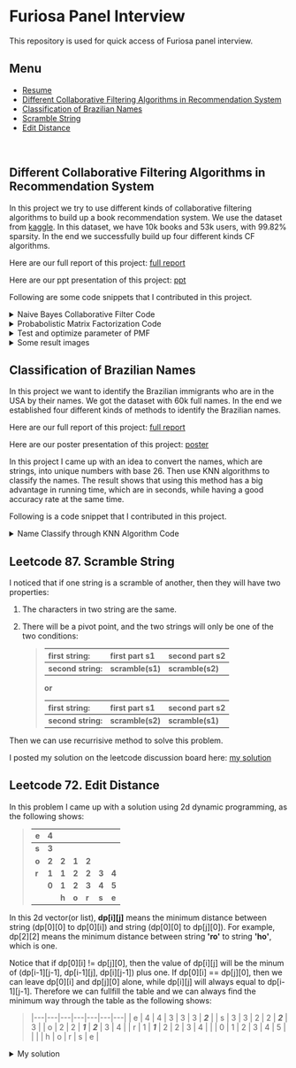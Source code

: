 # Furiosa Panel Interview
This repository is used for quick access of Furiosa panel interview.
<br>

## Menu
* [Resume](https://github.com/YuZ1225/Furiosa-Panel-Interview/blob/master/resume/resume_yuzhao.pdf)
* [Different Collaborative Filtering Algorithms in Recommendation System](#cf)
* [Classification of Brazilian Names](#brz)
* [Scramble String](#scrm)
* [Edit Distance](#ed)
<br>

<a id = cf></a>
## Different Collaborative Filtering Algorithms in Recommendation System
In this project we try to use different kinds of collaborative filtering algorithms to build up a book recommendation system. We use the dataset from [kaggle](https://www.kaggle.com/philippsp/book-recommender-collaborative-filtering-shiny). In this dataset, we have 10k books and 53k users, with 99.82% sparsity. In the end we successfully build up four different kinds CF algorithms.

Here are our full report of this project: [full report](https://github.com/YuZ1225/Furiosa-Panel-Interview/blob/master/Different%20Collaborative%20Filtering%20Algorithms%20in%20Recommendation%20System/Final_report.pdf)

Here are our ppt presentation of this project: [ppt](https://github.com/YuZ1225/Furiosa-Panel-Interview/blob/master/Different%20Collaborative%20Filtering%20Algorithms%20in%20Recommendation%20System/final_presentation.pptx)

Following are some code snippets that I contributed in this project.

<details>
	<summary> Naive Bayes Collaborative Filter Code </summary>
	
```Matlab
%% Naive Bayes Collaborative Filter

function [NB_output]= NB(data_matrix, rating_to_pred)
fprintf('The total running time is about 720s. \n\n');
[label_num, ~] = size(rating_to_pred);

% pred_label = zeros(label_num, 1);
tmp_prob = zeros(label_num,5);

for i = 1:1:label_num
	tic;
	tmp_pred_line = data_matrix(rating_to_pred(i, 2), :);
	pred_norzero_num = numel(find(tmp_pred_line ~= 0));
	tmp_numofbook = sum(data_matrix(:, rating_to_pred(i, 1)) >0);
	for j = 1:5
		tmp_prior_num = sum(data_matrix(:, rating_to_pred(i, 1)) == j);
		if(tmp_prior_num == 0)
			tmp_prob(i, j) = -Inf;
		else
			tmp_book = find(data_matrix(:, rating_to_pred(i, 1)) == j);
			tmp_test = data_matrix(tmp_book, :);
			tmp_posterior = sum((tmp_test ~= 0 & tmp_test == tmp_pred_line), 1);
			tmp_notzero = find(tmp_posterior ~= 0);
			tmp_same = full(tmp_posterior(tmp_notzero));
			tmp_result = (tmp_same + 1)/(tmp_prior_num + 5);
			tmp_result = sum(log(tmp_result)) + log(1/(tmp_prior_num + 5))*(pred_norzero_num - numel(tmp_notzero)) + log(tmp_prior_num/numel(tmp_numofbook));
			tmp_prob(i, j) = tmp_result;       
		end
	end
	fprintf('number %d\n', i);
	toc;
end

[~, pred_label] = max(tmp_prob, [], 2);
true_label = rating_to_pred(:, 3);
% CCR = numel(find(pred_label == true_label))/numel(true_label);
MAE = mean(abs(pred_label - true_label));
RMSE = sqrt(immse(pred_label, true_label));
NB_output.MAE = MAE;
NB_output.RMSE = RMSE;
NB_output.pred_label = pred_label;

end
```
</details>


<details>
	<summary> Probabolistic Matrix Factorization Code </summary>
	
```Matlab
%% Probabolistic Matrix Factorization

function [PMF_output]= PMF(data_matrix, rating_to_pred, iteration, d, weight_missing, mu, lambda, rm)
% Input: sparse data matrix that need to be factorized, with size m x n
%        matrix of rating to pred with user_id, item_id and rating
% Output: PMF_out include all the output of PMF
%         PMF.MAE; PMF.RMSE
%         PMF.U: item martix with m x d
%         PMF.V: user matrix with n x d
%         PMF_output.U = U;
%         PMF_output.V = V;
%         PMF_output.MAE_iter = MAE_iter;
%         PMF_output.RMSE_iter = RMSE_iter;
%         PMF_output.MAE_iter_round = MAE_iter_round;
%         PMF_output.RMSE_iter_round = RMSE_iter_round;
%         PMF_output.label_pred = label_pred;
%         PMF_output.label_pred_round = label_pred_round;
%         PMF_output.MAE_baseline = MAE_baseline;
%         PMF_output.RMSE_baseline = RMSE_baseline;


	[itm_num, usr_num] = size(data_matrix);

%     iter = 100;          % iteraton number
%     
%     para_d = 10;    % dimension of latent feature
%     para_weight = 0.05;    % parameter of weight
%     para_mu = 0.005;    % leaning rate
%     para_lambda = 0.2;  % regularization parameter
%     para_rm = mean(data_matrix(data_matrix>0)); % offset of missing rating
%     para_rm = 0;

	iter = iteration;
	para_d = d;
	para_weight = weight_missing;
	para_mu = mu;
	para_lambda = lambda;
	para_rm = rm;

	baseline = round(mean(data_matrix(data_matrix>0)));
	MAE_baseline = mean(abs(rating_to_pred(:,3) - baseline));
	RMSE_baseline = sqrt(mean((rating_to_pred(:,3) - baseline).^2));

%    Initialization
	U = (1 * randn(para_d, itm_num) + 1/sqrt(para_d/3))';
	V = (1 * randn(para_d, usr_num) + 1/sqrt(para_d/3))';

	W = double(full(data_matrix>0));

	W = sparse(W);  % for the entire data set
%     tmp_W(W == 0) = para_weight;    % weight matrix
%     W_m = double(W == 0);
	MAE_iter = zeros(iter, 1);
	RMSE_iter = zeros(iter, 1);
	MAE_iter_round = zeros(iter, 1);
	RMSE_iter_round = zeros(iter, 1);

	[label_num, ~] = size(rating_to_pred);
	label_pred = zeros(label_num, iter);
	label_pred_round = zeros(label_num, iter);

	tmp_index = (rating_to_pred(:,1)-1) * itm_num + rating_to_pred(:,2);

	for i = 1:1:iter
		tic;

%     Gradient descent
		U = U - para_mu * (-(W .* (data_matrix - U*V')) * V + para_lambda * U);
		V = V - para_mu * (-(W .* (data_matrix - U*V'))' * U + para_lambda * V);

		tmp_result = (U*V');
		label_pred(:, i) = tmp_result(tmp_index);
		MAE_iter(i, 1) = mean(abs(label_pred(:, i) - rating_to_pred(:,3)));
		RMSE_iter(i, 1) = sqrt(immse(label_pred(:, i), rating_to_pred(:,3)));

		label_pred_round(:, i) = round(label_pred(:, i));
		MAE_iter_round(i, 1) = mean(abs(label_pred_round(:, i) - rating_to_pred(:,3)));
		RMSE_iter_round(i, 1) = sqrt(immse(label_pred_round(:, i), rating_to_pred(:,3)));
		tmp_result = [];    % clear memory
		toc;
	end

	PMF_output.U = U;
	PMF_output.V = V;
	PMF_output.MAE_iter = MAE_iter;
	PMF_output.RMSE_iter = RMSE_iter;
	PMF_output.MAE_iter_round = MAE_iter_round;
	PMF_output.RMSE_iter_round = RMSE_iter_round;
	PMF_output.label_pred = label_pred;
	PMF_output.label_pred_round = label_pred_round;
	PMF_output.MAE_baseline = MAE_baseline;
	PMF_output.RMSE_baseline = RMSE_baseline;
end
```
</details>


<details>
	<summary> Test and optimize parameter of PMF </summary>
	
```Matlab
%% test and optimize parameter of PMF
% [PMF_output]= PMF(data_matrix, rating_to_pred, iteration, d, weight_missing, mu, lambda, rm)
%         PMF_output.U = U;
%         PMF_output.V = V;
%         PMF_output.MAE_iter = MAE_iter;
%         PMF_output.RMSE_iter = RMSE_iter;
%         PMF_output.MAE_iter_round = MAE_iter_round;
%         PMF_output.RMSE_iter_round = RMSE_iter_round;
%         PMF_output.label_pred = label_pred;
%         PMF_output.label_pred_round = label_pred_round;
%         PMF_output.MAE_baseline = MAE_baseline;
%         PMF_output.RMSE_baseline = RMSE_baseline;


%% optimize d;
load('data.mat')
data_matrix = cellofmatrix{5};
[itm_num, usr_num] = size(data_matrix);

iteration = 100;
weight_missing = 0;
mu = 0.005;
lambda = 0.01;
rm = 0;
d = 20;

tmp_rmse = zeros(d,1);
tmp_rmse_round = zeros(d,1);
tmp_mae = zeros(d,1);
tmp_mae_round = zeros(d,1);
for i = 1:1:d
	[PMF_output] = PMF(data_matrix, rating_to_pred, iteration, i, weight_missing, mu, lambda, rm);
	tmp_rmse(i, 1) = PMF_output.RMSE_iter(iteration);
	tmp_rmse_round(i, 1) = PMF_output.RMSE_iter_round(iteration);
	tmp_mae(i, 1) = PMF_output.MAE_iter(iteration);
	tmp_mae_round(i, 1) = PMF_output.MAE_iter_round(iteration);
end
j = 1:1:d;
y = sin(j) - sin(j) + PMF_output.RMSE_baseline;
figure;
subplot(1,2,1)
% plot(j, tmp_rmse, '*-');
% hold on
plot(j, tmp_rmse_round, '*-');
hold on
% line([1,d], [PMF_output.RMSE_baseline, PMF_output.RMSE_baseline])
plot(j, y)
hold off
legend('pmf', 'baseline')
title('RMSE VS Different d')
xlabel('d')
ylabel('RMSE')

y = sin(j) - sin(j) + PMF_output.MAE_baseline;
subplot(1,2,2)
% plot(j, tmp_mae, '*-');
% hold on
plot(j, tmp_mae_round, '*-');
hold on
% line([1,d], [PMF_output.RMSE_baseline, PMF_output.RMSE_baseline])
plot(j, y)
hold off
legend('pmf', 'baseline')
title('MAE VS Different d')
xlabel('d')
ylabel('MAE')

% no difference...
% choose d = 3, d = 5;


%% optimize mu
d = 3;
figure
j = 1;
for mu = 0.001:0.004:0.013
	subplot(2,2,j);
	j = j + 1;
	data_matrix = cellofmatrix{2};
	[PMF_output] = PMF(data_matrix, rating_to_pred, iteration, d, weight_missing, mu, lambda, rm);
	i = 1:1:iteration;
	plot(i, PMF_output.MAE_iter_round);
	hold on
	plot(i, PMF_output.RMSE_iter_round);
	hold off
	legend('MAE', 'RMSE')
	str=['MAE & RMSE VS Iteration with Learning Rate ',num2str(mu)];
	title(str)
	xlabel('Iteration')
	ylabel('MAE & RMSE')
end
% choose mu = 0.005
mu = 0.005;


%% optimize lambda
figure
subplot(1,2,1);
i = 1:1:iteration;
data_matrix = cellofmatrix{5};
for lambda = -0.04:0.01:0.05
	[PMF_output] = PMF(data_matrix, rating_to_pred, iteration, d, weight_missing, mu, lambda, rm);
%     figure
%     plot(i, PMF_output.RMSE_iter);
%     hold on
	plot(i, PMF_output.MAE_iter_round);
	hold on
end
hold off
lambda = -0.04:0.01:0.05;
legend('-0.04','-0.03','-0.02','-0.01','0','0.01','0.02','0.03','0.04','0.05')
str='MAE VS Iteration with Lambda from -0.04 to 0.05';
title(str)
xlabel('Iteration')
ylabel('MAE')

subplot(1,2,2);
for lambda = -0.04:0.01:0.05
	[PMF_output] = PMF(data_matrix, rating_to_pred, iteration, d, weight_missing, mu, lambda, rm);
%     figure
%     plot(i, PMF_output.RMSE_iter);
%     hold on
	plot(i, PMF_output.RMSE_iter_round);
	hold on
end
hold off
lambda = -0.5:0.1:0.5;
legend('-0.04','-0.03','-0.02','-0.01','0','0.01','0.02','0.03','0.04','0.05')
str='RMSE VS Iteration with Lambda from -0.04 to 0.05';
title(str)
xlabel('Iteration')
ylabel('RMSE')

% don't understand how lambda works
% choose lambda = 0.01
lambda = 0.01;


%% cluster using kmeans with k=2 and k=3
d = 3;
mu = 0.005;
j = 1;
for i = 1:9:10  % 3
	tmp = 0.3 + 0.05 * i;
	data_matrix = cellofmatrix{i};
	[PMF_output] = PMF(data_matrix, rating_to_pred, iteration, d, weight_missing, mu, lambda, rm);
	tmp_label_U = kmeans(PMF_output.U, 5);
	tmp_label_V = kmeans(PMF_output.V, 5);

%     figure
%     subplot(1,2,1)
	subplot(2,2,j)
	j = j + 1;
	tmp1 = find(tmp_label_U(:, 1) == 1);
	tmp2 = find(tmp_label_U(:, 1) == 2);
	tmp3 = find(tmp_label_U(:, 1) == 3);
	tmp4 = find(tmp_label_U(:, 1) == 4);
	tmp5 = find(tmp_label_U(:, 1) == 5);

	plot3(PMF_output.U(tmp1, 1), PMF_output.U(tmp1, 2), PMF_output.U(tmp1, 3),'*')
	hold on
	plot3(PMF_output.U(tmp2, 1), PMF_output.U(tmp2, 2), PMF_output.U(tmp2, 3),'*')
	hold on
	plot3(PMF_output.U(tmp3, 1), PMF_output.U(tmp3, 2), PMF_output.U(tmp3, 3),'*')
	hold on
	plot3(PMF_output.U(tmp4, 1), PMF_output.U(tmp4, 2), PMF_output.U(tmp4, 3),'*')
	hold on
	plot3(PMF_output.U(tmp5, 1), PMF_output.U(tmp5, 2), PMF_output.U(tmp5, 3),'*')
	hold off
	grid on
	str = ['U: Item Matrix Data Distribution with Sparsity ', num2str(tmp)];
	title(str)

%     subplot(1,2,2)
	subplot(2,2,j)
	j = j + 1;
	tmp1 = find(tmp_label_V(:, 1) == 1);
	tmp2 = find(tmp_label_V(:, 1) == 2);
	tmp3 = find(tmp_label_V(:, 1) == 3);
	tmp4 = find(tmp_label_V(:, 1) == 4);
	tmp5 = find(tmp_label_V(:, 1) == 5);

	plot3(PMF_output.V(tmp1, 1), PMF_output.V(tmp1, 2), PMF_output.V(tmp1, 3),'*')
	hold on
	plot3(PMF_output.V(tmp2, 1), PMF_output.V(tmp2, 2), PMF_output.V(tmp2, 3),'*')
	hold on
	plot3(PMF_output.V(tmp3, 1), PMF_output.V(tmp3, 2), PMF_output.V(tmp3, 3),'*')
	hold on
	plot3(PMF_output.V(tmp4, 1), PMF_output.V(tmp4, 2), PMF_output.V(tmp4, 3),'*')
	hold on
	plot3(PMF_output.V(tmp5, 1), PMF_output.V(tmp5, 2), PMF_output.V(tmp5, 3),'*')
	hold off
	grid on
	str = ['V: User Matrix Data Distribution with Sparsity ', num2str(tmp)];
	title(str) 
end

d = 2;
figure
j = 1;
for i = 1:9:10  % 3
	tmp = 0.3 + 0.05 * i;
	data_matrix = cellofmatrix{i};
	[PMF_output] = PMF(data_matrix, rating_to_pred, iteration, d, weight_missing, mu, lambda, rm);
	tmp_label_U = kmeans(PMF_output.U, 5);
	tmp_label_V = kmeans(PMF_output.V, 5);

%     figure
%     subplot(1,2,1)
	subplot(2,2,j)
	j = j + 1;
	tmp1 = find(tmp_label_U(:, 1) == 1);
	tmp2 = find(tmp_label_U(:, 1) == 2);
	tmp3 = find(tmp_label_U(:, 1) == 3);
	tmp4 = find(tmp_label_U(:, 1) == 4);
	tmp5 = find(tmp_label_U(:, 1) == 5);

	plot(PMF_output.U(tmp1, 1), PMF_output.U(tmp1, 2),'*')
	hold on
	plot(PMF_output.U(tmp2, 1), PMF_output.U(tmp2, 2),'*')
	hold on
	plot(PMF_output.U(tmp3, 1), PMF_output.U(tmp3, 2),'*')
	hold on
	plot(PMF_output.U(tmp4, 1), PMF_output.U(tmp4, 2),'*')
	hold on
	plot(PMF_output.U(tmp5, 1), PMF_output.U(tmp5, 2),'*')
	hold off
	grid on
	str = ['U: Item Matrix Data Distribution with Sparsity ', num2str(tmp)];
	title(str) 

	subplot(2,2,j)
	j = j + 1;
	tmp1 = find(tmp_label_V(:, 1) == 1);
	tmp2 = find(tmp_label_V(:, 1) == 2);
	tmp3 = find(tmp_label_V(:, 1) == 3);
	tmp4 = find(tmp_label_V(:, 1) == 4);
	tmp5 = find(tmp_label_V(:, 1) == 5);

	plot(PMF_output.V(tmp1, 1), PMF_output.V(tmp1, 2),'*')
	hold on
	plot(PMF_output.V(tmp2, 1), PMF_output.V(tmp2, 2),'*')
	hold on
	plot(PMF_output.V(tmp3, 1), PMF_output.V(tmp3, 2),'*')
	hold on
	plot(PMF_output.V(tmp4, 1), PMF_output.V(tmp4, 2),'*')
	hold on
	plot(PMF_output.V(tmp5, 1), PMF_output.V(tmp5, 2),'*')
	hold off
	grid on
	str = ['V: User Matrix Data Distribution with Sparsity ', num2str(tmp)];
	title(str) 
end


%% using optimized parameter to get the output over 10 smalldataset
load('data.mat')

iteration = 200;
weight_missing = 0;
mu = 0.005;
lambda = 0.01;
rm = 0;
d = 3;
MAE_PMF = zeros(numel(cellofmatrix), 1);
RMSE_PMF = zeros(numel(cellofmatrix), 1);

for i = 1:1:numel(cellofmatrix)
	data_matrix = cellofmatrix{i};
	[PMF_output] = PMF(data_matrix, rating_to_pred, iteration, d, weight_missing, mu, lambda, rm);
	MAE_PMF(i ,1) = PMF_output.MAE_iter_round(iteration, 1);
	RMSE_PMF(i ,1) = PMF_output.RMSE_iter_round(iteration, 1);
end
i = 1:1:10;
figure
plot(i, MAE_PMF)
hold on
plot(i, RMSE_PMF)
hold off

% save small_output_PMF.mat MAE_PMF RMSE_PMF
```
</details>

<details>
	<summary>Some result images</summary><blockquote>
	
<details>
	<summary>Optimize latent dimension d</summary><blockquote>

![image d](https://github.com/YuZ1225/Furiosa-Panel-Interview/blob/master/Different%20Collaborative%20Filtering%20Algorithms%20in%20Recommendation%20System/optimize_d.png)
</blockquote></details>

<details>
	<summary>Optimize lambda</summary><blockquote>
	
![image lambda](https://github.com/YuZ1225/Furiosa-Panel-Interview/blob/master/Different%20Collaborative%20Filtering%20Algorithms%20in%20Recommendation%20System/optimize_lambda.png)
</blockquote></details>

<details>
	<summary>Optimize mu</summary><blockquote>
	
![image mu](https://github.com/YuZ1225/Furiosa-Panel-Interview/blob/master/Different%20Collaborative%20Filtering%20Algorithms%20in%20Recommendation%20System/optimize_mu.png)
</blockquote></details>

<details>
	<summary>PMF process</summary><blockquote>
	
![image pmf](https://github.com/YuZ1225/Furiosa-Panel-Interview/blob/master/Different%20Collaborative%20Filtering%20Algorithms%20in%20Recommendation%20System/pmf_d_3_10.png)
</blockquote></details>

<details>
	<summary>Dataset distribution in 3D</summary><blockquote>
	
![image 3d](https://github.com/YuZ1225/Furiosa-Panel-Interview/blob/master/Different%20Collaborative%20Filtering%20Algorithms%20in%20Recommendation%20System/UV_entire_in_3d.png)
</blockquote></details>

</blockquote></details>


<a id = brz></a>
## Classification of Brazilian Names
In this project we want to identify the Brazilian immigrants who are in the USA by their names. We got the dataset with 60k full names. In the end we established four different kinds of methods to identify the Brazilian names.

Here are our full report of this project: [full report](https://github.com/YuZ1225/Furiosa-Panel-Interview/blob/master/Classification%20of%20Brazilian%20Names/CS542_Final_Report.pdf)

Here are our poster presentation of this project: [poster](https://github.com/YuZ1225/Furiosa-Panel-Interview/blob/master/Classification%20of%20Brazilian%20Names/CS542_Poster_Group1_Digaai.pdf)

In this project I came up with an idea to convert the names, which are strings, into unique numbers with base 26. Then use KNN algorithms to classify the names. The result shows that using this method has a big advantage in running time, which are in seconds, while having a good accuracy rate at the same time.

Following is a code snippet that I contributed in this project.

<details>
	<summary>Name Classify through KNN Algorithm Code</summary>
	
```Matlab
%% Name Classify through KNN Algorithm

fid = fopen('dtrain - Copy.csv');
train_raw = textscan(fid,'%d%s%s%d', 'Delimiter', ',');
fclose(fid);
First_train = string(train_raw{2});
Last_train = string(train_raw{3});
label_train = train_raw{4};
train_len = numel(First_train);
data2num_train = zeros(train_len ,3);

%   Transfer name into unique number with base 26
i = 1;
while i <= train_len
	j = 2;
	je = 7; %5
	k = 2;
	ke = 7; %5
	f_len = length(First_train{i});
	l_len = length(Last_train{i});
	data2num_train(i,1) = (First_train{i}(1) - '@')*26^8;
	data2num_train(i,2) = (Last_train{i}(1) - '@')*26^8;
	while j <= f_len && je >= -1
		if First_train{i}(j) == '\'
			j = j+4;
		else
			data2num_train(i,1) = data2num_train(i,1) + (First_train{i}(j) - '`')*26^je;
			j = j+1;
			je = je-1;
		end
	end

	while k <= l_len && ke >= -1
		if Last_train{i}(k) == '\'
			k = k+4;
		else
			data2num_train(i,2) = data2num_train(i,2) + (Last_train{i}(k) - '`')*26^ke;
			k = k+1;
			ke = ke-1;
		end
	end
	i = i+1;
end
data2num_train(: ,3) = label_train(:);

fid = fopen('dtest - Copy.csv');
test_raw = textscan(fid,'%d%s%s%d', 'Delimiter', ',');
fclose(fid);
First_test = string(test_raw{2});
Last_test = string(test_raw{3});
label_test = test_raw{4};
test_len = numel(First_test);
data2num_test = zeros(test_len ,3);
i = 1;

%   Transfer name into unique number with base 26
while i <= test_len
	j = 2;
	je = 7; %5
	k = 2;
	ke = 7; %5
	f_len = length(First_test{i});
	l_len = length(Last_test{i});
	data2num_test(i,1) = (First_test{i}(1) - '@')*26^8;
	data2num_test(i,2) = (Last_test{i}(1) - '@')*26^8;
	while j <= f_len && je >= -1
		if First_test{i}(j) == '\'
			j = j+4;
		else
			data2num_test(i,1) = data2num_test(i,1) + (First_test{i}(j) - '`')*26^je;
			j = j+1;
			je = je-1;
		end
	end

	while k <= l_len && ke >= -1
		if Last_test{i}(k) == '\'
			k = k+4;
		else
			data2num_test(i,2) = data2num_test(i,2) + (Last_test{i}(k) - '`')*26^ke;
			k = k+1;
			ke = ke-1;
		end
	end
	i = i+1;
end
% data2num_test(: ,3) = label_test(:);


%% 2D 74% // 1D last name 78% // 1D first name 81%
% X = data2num_train(:,1:2);
% Y = data2num_train(:,3);
% tmp1 = find(Y == 1);
% tmp2 = find(Y == 0);
% figure;
% scatter(X(tmp1, 1)/(26^8), X(tmp1, 2)/(26^8), 8, 'o', 'r', 'filled')
% hold on
% scatter(X(tmp2, 1)/(26^8), X(tmp2, 2)/(26^8), 5, '+', 'b')
% hold off
% legend('Brazillian', 'Not Brazillian')
% title('Scatter of names in unique numbers')
% xlabel('First name in unique number')
% ylabel('Last name in unique number')
% Mdl = fitcknn(X,Y,'NumNeighbors',1,'Standardize',1);
% X2 = data2num_test(:,1:2);
% % Y2 = data2num_test(:,3);
% i = 0:1:test_len-1;
% lab = zeros(test_len+1,2);
% lab(2:end,1) = i;
% lab(2:end, 2) = predict(Mdl, X2);
% % xxx = find(lab(:) == Y2(:));
% % CCR = length(xxx)/length(X2);
% csvwrite('sample.csv', lab);

%% compare distance in last name or first name(first name first) %82.8 // increase the effective digits to 8 digits we have 83%, no increase.lack of data.
i = 0:1:test_len-1;
lab = zeros(test_len+1,2);
lab(2:end,1) = i;
X_first = data2num_train(:,1);
X_last = data2num_train(:,2);
X2_first = data2num_test(:,1);
X2_last = data2num_test(:,2);
Y = data2num_train(:,3);
[id_tmp1, d1] = knnsearch(X_first, X2_first);
[id_tmp2, d2] = knnsearch(X_last, X2_last);
lab(2:end, 2) = Y(id_tmp1);
tmp = find(d1>d2);
lab(tmp+1, 2) = Y(id_tmp2(tmp));
csvwrite('sample.csv', lab);

%% find nearer point in last name or first name(last name first) 82.2%
% i = 0:1:test_len-1;
% lab = zeros(test_len+1,2);
% lab(2:end,1) = i;
% X_first = data2num_train(:,1);
% X_last = data2num_train(:,2);
% X2_first = data2num_test(:,1);
% X2_last = data2num_test(:,2);
% Y = data2num_train(:,3);
% [id_tmp1, d1] = knnsearch(X_first, X2_first);
% [id_tmp2, d2] = knnsearch(X_last, X2_last);
% lab(2:end, 2) = Y(id_tmp2);
% tmp = find(d1<d2);
% lab(tmp+1, 2) = Y(id_tmp1(tmp));
% csvwrite('sample.csv', lab);
```
</details>



<a id = scrm></a>
## Leetcode 87. Scramble String
I noticed that if one string is a scramble of another, then they will have two properties:
1. The characters in two string are the same.
2. There will be a pivot point, and the two strings will only be one of the two conditions:
	<blockquote><b>

	|first string: |first part s1 | second part s2|
	|-----|-----|-----|
	|second string:|scramble(s1) | scramble(s2)|

	or

	|first string: |first part s1 | second part s2|
	|-----|-----|-----|
	|second string: |scramble(s2) | scramble(s1)|
	
	</b></blockquote>

Then we can use recurrisive method to solve this problem.

I posted my solution on the leetcode discussion board here: [my solution](https://leetcode.com/problems/scramble-string/discuss/635917/easy-understand-4ms-c-recursive-solution)


<a id = ed></a>
## Leetcode 72. Edit Distance
In this problem I came up with a solution using 2d dynamic programming, as the following shows:
<blockquote><b>

| e | 4 |   |   |   |   |   |
|---|---|---|---|---|---|---|
| s | 3 |   |   |   |   |   |
| o | 2 | 2 | 1 | 2 |   |   |
| r | 1 | 1 | 2 | 2 | 3 | 4 |
|   | 0 | 1 | 2 | 3 | 4 | 5 |
|   |   | h | o | r | s | e |

</b></blockquote>

In this 2d vector(or list), <b>dp[i][j]</b> means the minimum distance between string (dp[0][0] to dp[0][i]) and string (dp[0][0] to dp[j][0]). For example, dp[2][2] means the minimum distance between string <b>'ro'</b> to string <b>'ho'</b>, which is one.

Notice that if dp[0][i] != dp[j][0], then the value of dp[i][j] will be the minum of (dp[i-1][j-1], dp[i-1][j], dp[i][j-1]) plus one. If dp[0][i] == dp[j][0], then we can leave dp[0][i] and dp[j][0] alone, while dp[i][j] will always equal to dp[i-1][j-1]. Therefore we can fullfill the table and we can always find the minimum way through the table as the following shows:
<blockquote>

|---|---|---|---|---|---|---|
| e | 4 | 4 | 3 | 3 | 3 | ***2*** |
| s | 3 | 3 | 2 | 2 | ***2*** | 3 |
| o | 2 | 2 | ***1*** | ***2*** | 3 | 4 |
| r | 1 | ***1*** | 2 | 2 | 3 | 4 |
|   | 0 | 1 | 2 | 3 | 4 | 5 |
|   |   | h | o | r | s | e |

</b></blockquote>


<details>
	<summary> My solution </summary>
	
```cpp
class Solution {
public:
    int minDistance(string word1, string word2) {
	// -----BOTOM-UP DP-----
	int m = word1.size();
	int n = word2.size();
	vector<vector<int>> ans(m + 1, vector<int>(n + 1, 0));
	for(int i = 0; i < m + 1; i++){
	    ans[i][0] = i;
	}
	for(int i = 0; i < n + 1; i++){
	    ans[0][i] = i;
	}
	for(int i = 1; i < m + 1; i++){
	    for(int j = 1; j < n + 1; j++){
		if(word1[i-1] == word2[j-1]){
		    ans[i][j] = ans[i-1][j-1];
		}
		else{
		    ans[i][j] = min(min(ans[i-1][j], ans[i-1][j-1]), ans[i][j-1]) + 1;
		}
	    }
	}
	return ans[m][n];
    }
};
```
</details>
